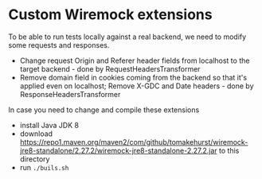 # Custom Wiremock extensions

To be able to run tests locally against a real backend, we need to modify some requests and responses.

-   Change request Origin and Referer header fields from localhost to the target backend - done by RequestHeadersTransformer
-   Remove domain field in cookies coming from the backend so that it's applied even on localhost; Remove X-GDC and Date headers - done by ResponseHeadersTransformer

In case you need to change and compile these extensions

-   install Java JDK 8
-   download https://repo1.maven.org/maven2/com/github/tomakehurst/wiremock-jre8-standalone/2.27.2/wiremock-jre8-standalone-2.27.2.jar to this directory
-   run `./buils.sh`

